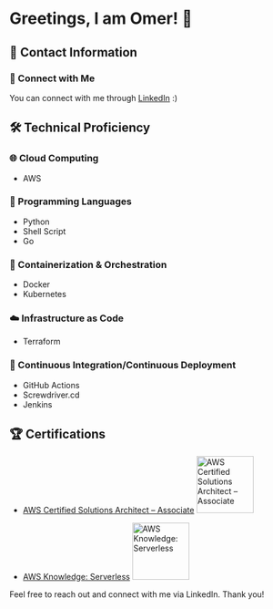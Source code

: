 # Greetings, I am Omer! 👋

## 📩 Contact Information
### 🔗 Connect with Me
You can connect with me through [LinkedIn](https://www.linkedin.com/in/omer-aplatony/) :)

## 🛠 Technical Proficiency
### 🌐 Cloud Computing
- AWS

### 🐍 Programming Languages
- Python
- Shell Script
- Go

### 🐳 Containerization & Orchestration
- Docker
- Kubernetes

### ☁️ Infrastructure as Code
- Terraform

### 🚀 Continuous Integration/Continuous Deployment
- GitHub Actions
- Screwdriver.cd
- Jenkins

## 🏆 Certifications
- [AWS Certified Solutions Architect – Associate](https://www.credly.com/badges/2e012283-99a7-4bf3-8f72-f207f9536e2b/public_url)
  <img src="https://user-images.githubusercontent.com/1132274/202476096-07ddb159-9867-45df-b892-cf5ffc86c058.png" alt="AWS Certified Solutions Architect – Associate" width="100px">

- [AWS Knowledge: Serverless](https://www.credly.com/badges/d7813327-eb42-4745-ba1a-193566ea103a)
  <img src="https://images.credly.com/size/120x120/images/e07c6cc4-b737-4d7e-8ce8-66b6b7a60367/image.png" alt="AWS Knowledge: Serverless" width="100px">

Feel free to reach out and connect with me via LinkedIn. Thank you!
